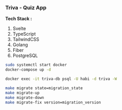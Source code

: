 ### Triva - Quiz App

**Tech Stack :**
1. Svelte
2. TypeScript
3. TailwindCSS
4. Golang
5. Fiber
6. PostgreSQL

```bash
sudo systemctl start docker
docker-compose up -d

docker exec -it triva-db psql -U habi -d triva -W

make migrate state=migration_state
make migrate-up
make migrate-down
make migrate-fix version=migration_version
```